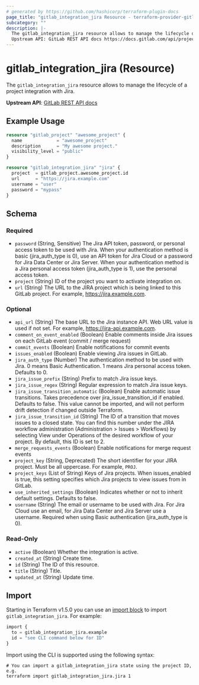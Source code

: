```yaml
---
# generated by https://github.com/hashicorp/terraform-plugin-docs
page_title: "gitlab_integration_jira Resource - terraform-provider-gitlab"
subcategory: ""
description: |-
  The gitlab_integration_jira resource allows to manage the lifecycle of a project integration with Jira.
  Upstream API: GitLab REST API docs https://docs.gitlab.com/api/project_integrations/#jira-issues
---
```


# gitlab_integration_jira (Resource)

The `gitlab_integration_jira` resource allows to manage the lifecycle of a project integration with Jira.

**Upstream API**: [GitLab REST API docs](https://docs.gitlab.com/api/project_integrations/#jira-issues)

## Example Usage

```terraform
resource "gitlab_project" "awesome_project" {
  name             = "awesome_project"
  description      = "My awesome project."
  visibility_level = "public"
}

resource "gitlab_integration_jira" "jira" {
  project  = gitlab_project.awesome_project.id
  url      = "https://jira.example.com"
  username = "user"
  password = "mypass"
}
```

<!-- schema generated by tfplugindocs -->
## Schema

### Required

- `password` (String, Sensitive) The Jira API token, password, or personal access token to be used with Jira. When your authentication method is basic (jira_auth_type is 0), use an API token for Jira Cloud or a password for Jira Data Center or Jira Server. When your authentication method is a Jira personal access token (jira_auth_type is 1), use the personal access token.
- `project` (String) ID of the project you want to activate integration on.
- `url` (String) The URL to the JIRA project which is being linked to this GitLab project. For example, https://jira.example.com.

### Optional

- `api_url` (String) The base URL to the Jira instance API. Web URL value is used if not set. For example, https://jira-api.example.com.
- `comment_on_event_enabled` (Boolean) Enable comments inside Jira issues on each GitLab event (commit / merge request)
- `commit_events` (Boolean) Enable notifications for commit events
- `issues_enabled` (Boolean) Enable viewing Jira issues in GitLab.
- `jira_auth_type` (Number) The authentication method to be used with Jira. 0 means Basic Authentication. 1 means Jira personal access token. Defaults to 0.
- `jira_issue_prefix` (String) Prefix to match Jira issue keys.
- `jira_issue_regex` (String) Regular expression to match Jira issue keys.
- `jira_issue_transition_automatic` (Boolean) Enable automatic issue transitions. Takes precedence over jira_issue_transition_id if enabled. Defaults to false. This value cannot be imported, and will not perform drift detection if changed outside Terraform.
- `jira_issue_transition_id` (String) The ID of a transition that moves issues to a closed state. You can find this number under the JIRA workflow administration (Administration > Issues > Workflows) by selecting View under Operations of the desired workflow of your project. By default, this ID is set to 2.
- `merge_requests_events` (Boolean) Enable notifications for merge request events
- `project_key` (String, Deprecated) The short identifier for your JIRA project. Must be all uppercase. For example, `PROJ`.
- `project_keys` (List of String) Keys of Jira projects. When issues_enabled is true, this setting specifies which Jira projects to view issues from in GitLab.
- `use_inherited_settings` (Boolean) Indicates whether or not to inherit default settings. Defaults to false.
- `username` (String) The email or username to be used with Jira. For Jira Cloud use an email, for Jira Data Center and Jira Server use a username. Required when using Basic authentication (jira_auth_type is 0).

### Read-Only

- `active` (Boolean) Whether the integration is active.
- `created_at` (String) Create time.
- `id` (String) The ID of this resource.
- `title` (String) Title.
- `updated_at` (String) Update time.

## Import

Starting in Terraform v1.5.0 you can use an [import block](https://developer.hashicorp.com/terraform/language/import) to import `gitlab_integration_jira`. For example:
```terraform
import {
  to = gitlab_integration_jira.example
  id = "see CLI command below for ID"
}
```

Import using the CLI is supported using the following syntax:

```shell
# You can import a gitlab_integration_jira state using the project ID, e.g.
terraform import gitlab_integration_jira.jira 1
```
